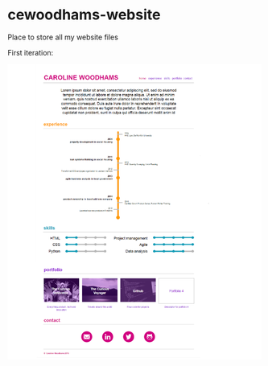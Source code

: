 # cewoodhams-website

Place to store all my website files

First iteration:

![Website Mock up](/_assets/website%20mock%20up.png?raw=true "Website mock up")



